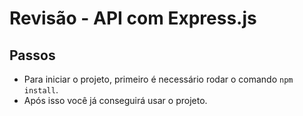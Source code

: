 # Revisão - API com Express.js

## Passos
- Para iniciar o projeto, primeiro é necessário rodar o comando `npm install`.
- Após isso você já conseguirá usar o projeto.